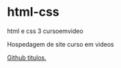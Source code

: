 # html-css
 html e css 3 cursoemvideo
 
Hospedagem de site curso em videos

<a href="https://sabrinaheloise.github.io/html-css/exercicios/ex006/index.html">Github titulos.</a>